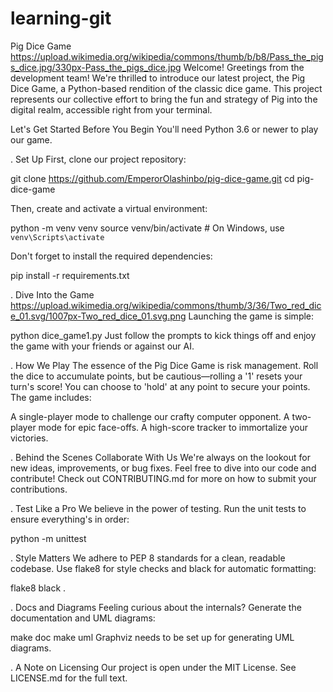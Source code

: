 # learning-git

Pig Dice Game https://upload.wikimedia.org/wikipedia/commons/thumb/b/b8/Pass_the_pigs_dice.jpg/330px-Pass_the_pigs_dice.jpg
Welcome!
Greetings from the development team! We're thrilled to introduce our latest project, the Pig Dice Game, a Python-based rendition of the classic dice game. This project represents our collective effort to bring the fun and strategy of Pig into the digital realm, accessible right from your terminal.


Let's Get Started
Before You Begin
You'll need Python 3.6 or newer to play our game.

.   Set Up
First, clone our project repository:

git clone https://github.com/EmperorOlashinbo/pig-dice-game.git
cd pig-dice-game

Then, create and activate a virtual environment:

python -m venv venv
source venv/bin/activate  # On Windows, use `venv\Scripts\activate`

Don't forget to install the required dependencies:

pip install -r requirements.txt

.   Dive Into the Game https://upload.wikimedia.org/wikipedia/commons/thumb/3/36/Two_red_dice_01.svg/1007px-Two_red_dice_01.svg.png
Launching the game is simple:

python dice_game1.py
Just follow the prompts to kick things off and enjoy the game with your friends or against our AI.

.   How We Play
The essence of the Pig Dice Game is risk management. Roll the dice to accumulate points, but be cautious—rolling a '1' resets your turn's score! You can choose to 'hold' at any point to secure your points. The game includes:

A single-player mode to challenge our crafty computer opponent.
A two-player mode for epic face-offs.
A high-score tracker to immortalize your victories.

.   Behind the Scenes
Collaborate With Us
We're always on the lookout for new ideas, improvements, or bug fixes. Feel free to dive into our code and contribute! Check out CONTRIBUTING.md for more on how to submit your contributions.

.   Test Like a Pro
We believe in the power of testing. Run the unit tests to ensure everything's in order:

python -m unittest

.   Style Matters
We adhere to PEP 8 standards for a clean, readable codebase. Use flake8 for style checks and black for automatic formatting:

flake8
black .

.   Docs and Diagrams
Feeling curious about the internals? Generate the documentation and UML diagrams:

make doc
make uml
Graphviz needs to be set up for generating UML diagrams.

.   A Note on Licensing
Our project is open under the MIT License. See LICENSE.md for the full text.


